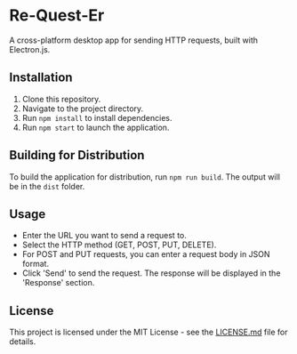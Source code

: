 # Re-Quest-Er

A cross-platform desktop app for sending HTTP requests, built with Electron.js.

## Installation

1. Clone this repository.
2. Navigate to the project directory.
3. Run `npm install` to install dependencies.
4. Run `npm start` to launch the application.

## Building for Distribution

To build the application for distribution, run `npm run build`. The output will be in the `dist` folder.

## Usage

- Enter the URL you want to send a request to.
- Select the HTTP method (GET, POST, PUT, DELETE).
- For POST and PUT requests, you can enter a request body in JSON format.
- Click 'Send' to send the request. The response will be displayed in the 'Response' section.

## License

This project is licensed under the MIT License - see the [LICENSE.md](LICENSE.md) file for details.
